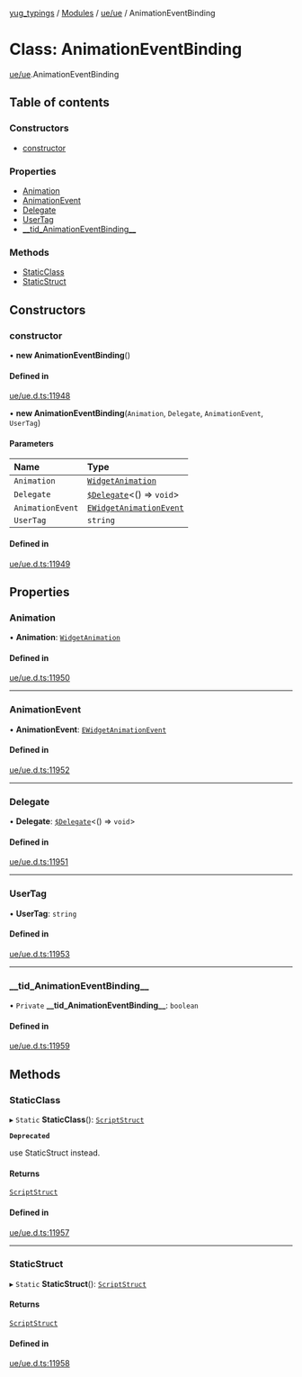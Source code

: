 [yug_typings](../README.md) / [Modules](../modules.md) / [ue/ue](../modules/ue_ue.md) / AnimationEventBinding

# Class: AnimationEventBinding

[ue/ue](../modules/ue_ue.md).AnimationEventBinding

## Table of contents

### Constructors

- [constructor](ue_ue.AnimationEventBinding.md#constructor)

### Properties

- [Animation](ue_ue.AnimationEventBinding.md#animation)
- [AnimationEvent](ue_ue.AnimationEventBinding.md#animationevent)
- [Delegate](ue_ue.AnimationEventBinding.md#delegate)
- [UserTag](ue_ue.AnimationEventBinding.md#usertag)
- [\_\_tid\_AnimationEventBinding\_\_](ue_ue.AnimationEventBinding.md#__tid_animationeventbinding__)

### Methods

- [StaticClass](ue_ue.AnimationEventBinding.md#staticclass)
- [StaticStruct](ue_ue.AnimationEventBinding.md#staticstruct)

## Constructors

### constructor

• **new AnimationEventBinding**()

#### Defined in

[ue/ue.d.ts:11948](https://github.com/YugMetaverse/yug_typings/blob/25cad34/ue/ue.d.ts#L11948)

• **new AnimationEventBinding**(`Animation`, `Delegate`, `AnimationEvent`, `UserTag`)

#### Parameters

| Name | Type |
| :------ | :------ |
| `Animation` | [`WidgetAnimation`](ue_ue.WidgetAnimation.md) |
| `Delegate` | [`$Delegate`](../interfaces/ue_puerts._Delegate.md)<() => `void`\> |
| `AnimationEvent` | [`EWidgetAnimationEvent`](../enums/ue_ue.EWidgetAnimationEvent.md) |
| `UserTag` | `string` |

#### Defined in

[ue/ue.d.ts:11949](https://github.com/YugMetaverse/yug_typings/blob/25cad34/ue/ue.d.ts#L11949)

## Properties

### Animation

• **Animation**: [`WidgetAnimation`](ue_ue.WidgetAnimation.md)

#### Defined in

[ue/ue.d.ts:11950](https://github.com/YugMetaverse/yug_typings/blob/25cad34/ue/ue.d.ts#L11950)

___

### AnimationEvent

• **AnimationEvent**: [`EWidgetAnimationEvent`](../enums/ue_ue.EWidgetAnimationEvent.md)

#### Defined in

[ue/ue.d.ts:11952](https://github.com/YugMetaverse/yug_typings/blob/25cad34/ue/ue.d.ts#L11952)

___

### Delegate

• **Delegate**: [`$Delegate`](../interfaces/ue_puerts._Delegate.md)<() => `void`\>

#### Defined in

[ue/ue.d.ts:11951](https://github.com/YugMetaverse/yug_typings/blob/25cad34/ue/ue.d.ts#L11951)

___

### UserTag

• **UserTag**: `string`

#### Defined in

[ue/ue.d.ts:11953](https://github.com/YugMetaverse/yug_typings/blob/25cad34/ue/ue.d.ts#L11953)

___

### \_\_tid\_AnimationEventBinding\_\_

• `Private` **\_\_tid\_AnimationEventBinding\_\_**: `boolean`

#### Defined in

[ue/ue.d.ts:11959](https://github.com/YugMetaverse/yug_typings/blob/25cad34/ue/ue.d.ts#L11959)

## Methods

### StaticClass

▸ `Static` **StaticClass**(): [`ScriptStruct`](ue_ue.ScriptStruct.md)

**`Deprecated`**

use StaticStruct instead.

#### Returns

[`ScriptStruct`](ue_ue.ScriptStruct.md)

#### Defined in

[ue/ue.d.ts:11957](https://github.com/YugMetaverse/yug_typings/blob/25cad34/ue/ue.d.ts#L11957)

___

### StaticStruct

▸ `Static` **StaticStruct**(): [`ScriptStruct`](ue_ue.ScriptStruct.md)

#### Returns

[`ScriptStruct`](ue_ue.ScriptStruct.md)

#### Defined in

[ue/ue.d.ts:11958](https://github.com/YugMetaverse/yug_typings/blob/25cad34/ue/ue.d.ts#L11958)
